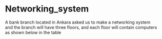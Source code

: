 # Networking_system
A bank branch located in Ankara asked us to make a networking system and the branch will have three floors, and each floor will contain computers as shown below in the table
